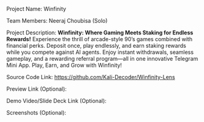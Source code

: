 Project Name: Winfinity

Team Members: Neeraj Choubisa (Solo)

Project Description:
**Winfinity: Where Gaming Meets Staking for Endless Rewards!**
Experience the thrill of arcade-style 90’s games combined with financial perks. 
Deposit once, play endlessly, and earn staking rewards while you compete against AI agents. 
Enjoy instant withdrawals, seamless gameplay, and a rewarding referral program—all in one innovative Telegram Mini App. 
Play, Earn, and Grow with Winfinity!

Source Code Link: https://github.com/Kali-Decoder/Winfinity-Lens

Preview Link (Optional):

Demo Video/Slide Deck Link (Optional):

Screenshots (Optional):

